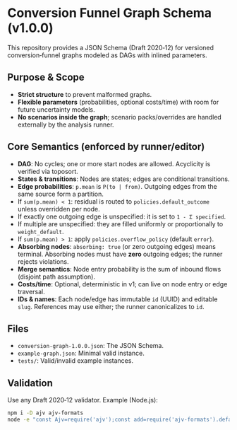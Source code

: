 # Conversion Funnel Graph Schema (v1.0.0)


This repository provides a JSON Schema (Draft 2020‑12) for versioned conversion‑funnel graphs modeled as DAGs with inlined parameters.


## Purpose & Scope
- **Strict structure** to prevent malformed graphs.
- **Flexible parameters** (probabilities, optional costs/time) with room for future uncertainty models.
- **No scenarios inside the graph**; scenario packs/overrides are handled externally by the analysis runner.


## Core Semantics (enforced by runner/editor)
- **DAG**: No cycles; one or more start nodes are allowed. Acyclicity is verified via toposort.
- **States & transitions**: Nodes are states; edges are conditional transitions.
- **Edge probabilities**: `p.mean` is `P(to | from)`. Outgoing edges from the same source form a partition.
- If `sum(p.mean) < 1`: residual is routed to `policies.default_outcome` unless overridden per node.
- If exactly one outgoing edge is unspecified: it is set to `1 - Σ specified`.
- If multiple are unspecified: they are filled uniformly or proportionally to `weight_default`.
- If `sum(p.mean) > 1`: apply `policies.overflow_policy` (default `error`).
- **Absorbing nodes**: `absorbing: true` (or zero outgoing edges) means terminal. Absorbing nodes must have **zero** outgoing edges; the runner rejects violations.
- **Merge semantics**: Node entry probability is the sum of inbound flows (disjoint path assumption).
- **Costs/time**: Optional, deterministic in v1; can live on node entry or edge traversal.
- **IDs & names**: Each node/edge has immutable `id` (UUID) and editable `slug`. References may use either; the runner canonicalizes to `id`.


## Files
- `conversion-graph-1.0.0.json`: The JSON Schema.
- `example-graph.json`: Minimal valid instance.
- `tests/`: Valid/invalid example instances.


## Validation
Use any Draft 2020‑12 validator. Example (Node.js):


```bash
npm i -D ajv ajv-formats
node -e "const Ajv=require('ajv');const add=require('ajv-formats').default;const fs=require('fs');const ajv=new Ajv({allErrors:true});add(ajv);const schema=JSON.parse(fs.readFileSync('conversion-graph-1.0.0.json'));const data=JSON.parse(fs.readFileSync('example-graph.json'));const validate=ajv.compile(schema);console.log(validate(data)?'OK':validate.errors);"
